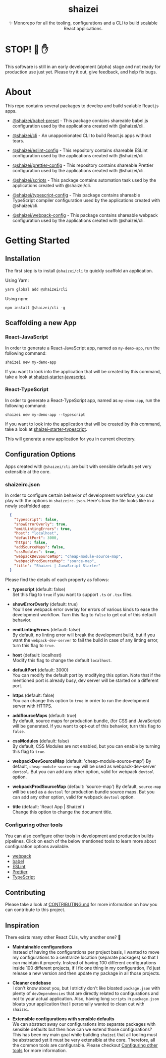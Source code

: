 <h1 align="center">shaizei</h1>

<p align="center">✨ Monorepo for all the tooling, configurations and a CLI to build scalable React applications.
</p>

# STOP! 🚧 ✋

This software is still in an early development (alpha) stage and not ready for production use just yet. Please try it out, give feedback, and help fix bugs.

# About

This repo contains several packages to develop and build scalable React.js apps.

* [@shaizei/babel-preset](./packages/@shaizei:babel-preset/README.md) - This package contains shareable babel.js configuration used by the applications created with @shaizei/cli.

* [@shaizei/cli](./packages/@shaizei:cli/README.md) - An unapponionated CLI to build React.js apps without tears.

* [@shaizei/eslint-config](./packages/@shaizei:eslint-config/README.md) - This repository contains shareable ESLint configuration used by the applications created with @shaizei/cli.

* [@shaizei/prettier-config](./packages/@shaizei:prettier-config/README.md) - This repository contains shareable Prettier configuration used by the applications created with @shaizei/cli.

* [@shaizei/scripts](./packages/@shaizei:scripts/README.md) - This package contains automation task used by the applications created with @shaizei/cli.

* [@shaizei/typescript-config](./packages/@shaizei:typescript-config/README.md) - This package contains shareable TypeScript compiler configuration used by the applications created with @shaizei/cli.

* [@shaizei/webpack-config](./packages/@shaizei:webpack-config/README.md) - This package contains shareable webpack configuration used by the applications created with @shaizei/cli.

# Getting Started

## Installation

The first step is to install `@shaizei/cli` to quickly scaffold an application.

Using Yarn:

```shell
yarn global add @shaizei/cli
```

Using npm:

```shell
npm install @shaizei/cli -g
```

## Scaffolding a new App

### React-JavaScript

In order to generate a React-JavaScript app, named as `my-demo-app`, run the following command:

```shell
shaizei new my-demo-app
```

If you want to look into the application that will be created by this command, take a look at [shaizei-starter-javascript](https://github.com/shahzaibkhalid/shaizei-starter-javascript).

### React-TypeScript

In order to generate a React-TypeScript app, named as `my-demo-app`, run the following command:

```shell
shaizei new my-demo-app --typescript
```

If you want to look into the application that will be created by this command, take a look at [shaizei-starter-typescript](https://github.com/shahzaibkhalid/shaizei-starter-typescript).

This will generate a new application for you in current directory.

## Configuration Options

Apps created with `@shaizei/cli` are built with sensible defaults yet very extensible at the core.

### shaizeirc.json

In order to configure certain behavior of development workflow, you can play with the options in `shaizeirc.json`. Here's how the file looks like in a newly scaffolded app:

```json
  {
    "typescript": false,
    "showErrorOverly": true,
    "emitLintingErrors": true,
    "host": "localhost",
    "defaultPort": 3000,
    "https": false,
    "addSourceMaps": false,
    "cssModules": true,
    "webpackDevSourceMap": "cheap-module-source-map",
    "webpackProdSourceMap": "source-map",
    "title": "Shaizei | JavaScript Starter"
  }
```

Please find the details of each property as follows:

- **typescript** (default: false)  
Set this flag to `true` if you want to support `.ts` or `.tsx` files.

- **showErrorOverly** (default: true)  
You'll see webpack error overlay for errors of various kinds to ease the development workflow. Turn this flag to `false` to get out of this default behavior.

- **emitLintingErrors** (default: false)  
By default, no linting error will break the development build, but if you want the `webpack-dev-server` to fail the build in case of any linting error, turn this flag to `true`.

- **host** (default: localhost)  
Modify this flag to change the default `localhost`.

- **defaultPort** (default: 3000)  
You can modify the default port by modifying this option. Note that if the mentioned port is already busy, dev server will be started on a different port.

- **https** (default: false)  
You can change this option to `true` in order to run the development server with HTTPS.

- **addSourceMaps** (default: true)  
By default, source maps for production bundle, (for CSS and JavaScript) will be generated. If you want to opt-out of this behavior, turn this flag to `false`.

- **cssModules** (default: false)  
By default, CSS Modules are not enabled, but you can enable by turning this flag to `true`.

- **webpackDevSourceMap** (default: 'cheap-module-source-map')
By default, `cheap-module-source-map` will be used as webpack-dev-server `devtool`. But you can add any other option, valid for webpack `devtool` option.

- **webpackProdSourceMap** (default: 'source-map')
By default, `source-map` will be used as a `devtool` for production bundle source maps. But you can add any other option, valid for webpack `devtool` option.

- **title** (default: 'React App | Shaizei')  
Change this option to change the document title.

### Configuring other tools

You can also configure other tools in development and production builds pipelines. Click on each of the below mentioned tools to learn more about configuration options available.

* [webpack](./packages/@shaizei:webpack-config/README.md)
* [babel](./packages/@shaizei:babel-preset/README.md)
* [ESLint](./packages/@shaizei:eslint-config/README.md)
* [Prettier](./packages/@shaizei:prettier-config/README.md)
* [TypeScript](./packages/@shaizei:typescript-config/README.md)

## Contributing

Please take a look at [CONTRIBUTING.md](./CONTRIBUTING.md) for more information on how you can contribute to this project.

## Inspiration

There exists many other React CLIs, why another one? 🤔

* **Maintainable configurations**  
Instead of having the configurations per project basis, I wanted to move my configurations to a centralize location (separate packages) so that I can maintain it properly. Instead of having 100 different configurations inside 100 different projects, if I fix one thing in my configuration, I'd just release a new version and then update my package in all those projects.

* **Cleaner codebase**  
I don't know about you, but I strictly don't like bloated `package.json` with plenty of `devDependencies` that are directly related to configurations and not to your actual application. Also, having long `scripts` in `package.json` bloats your application that I personally wanted to clean out with `shaizei`.

* **Extensible configurations with sensible defaults**  
We can abstract away our configurations into separate packages with sensible defaults but then how can we extend those configurations? This has been my main goal while building `shaizei` that all tooling must be abstracted yet it must be very extensible at the core. Therefore, all the common tools are configurable. Please checkout [Configuring other tools](#configuring-other-tools) for more information.
